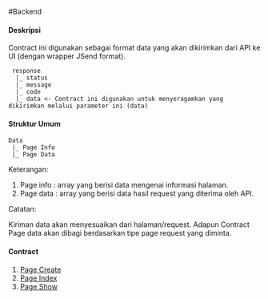#Backend
#### Deskripsi
Contract ini digunakan sebagai format data yang akan dikirimkan dari API ke UI (dengan wrapper JSend format).

	 response
	  |_ status
	  |_ message
	  |_ code
	  |_ data <- Contract ini digunakan untuk menyeragamkan yang dikirimkan melalui parameter ini (data)

#### Struktur Umum

	Data 
	 |_ Page Info
	 |_ Page Data

Keterangan:

1. Page info : array yang berisi data mengenai informasi halaman.
2. Page data : array yang berisi data hasil request yang diterima oleh API. 

Catatan:

Kiriman data akan menyesuaikan dari halaman/request. Adapun Contract Page data akan dibagi berdasarkan tipe page request yang diminta.

#### Contract

1. [Page Create](https://github.com/ThunderID/ThunderContract/blob/master/Backend/create.mdown)
2. [Page Index]()
3. [Page Show]()
